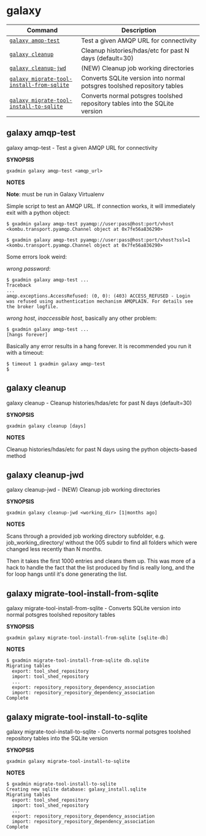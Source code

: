 # galaxy

Command | Description
------- | -----------
[`galaxy amqp-test`](#galaxy-amqp-test) | Test a given AMQP URL for connectivity
[`galaxy cleanup`](#galaxy-cleanup) | Cleanup histories/hdas/etc for past N days (default=30)
[`galaxy cleanup-jwd`](#galaxy-cleanup-jwd) | (NEW) Cleanup job working directories
[`galaxy migrate-tool-install-from-sqlite`](#galaxy-migrate-tool-install-from-sqlite) | Converts SQLite version into normal potsgres toolshed repository tables
[`galaxy migrate-tool-install-to-sqlite`](#galaxy-migrate-tool-install-to-sqlite) | Converts normal potsgres toolshed repository tables into the SQLite version

## galaxy amqp-test

galaxy amqp-test -  Test a given AMQP URL for connectivity

**SYNOPSIS**

    gxadmin galaxy amqp-test <amqp_url>

**NOTES**

**Note**: must be run in Galaxy Virtualenv

Simple script to test an AMQP URL. If connection works, it will
immediately exit with a python object:

    $ gxadmin galaxy amqp-test pyamqp://user:pass@host:port/vhost
    <kombu.transport.pyamqp.Channel object at 0x7fe56a836290>

    $ gxadmin galaxy amqp-test pyamqp://user:pass@host:port/vhost?ssl=1
    <kombu.transport.pyamqp.Channel object at 0x7fe56a836290>

Some errors look weird:

*wrong password*:

    $ gxadmin galaxy amqp-test ...
    Traceback
    ...
    amqp.exceptions.AccessRefused: (0, 0): (403) ACCESS_REFUSED - Login was refused using authentication mechanism AMQPLAIN. For details see the broker logfile.

*wrong host*, *inaccessible host*, basically any other problem:

    $ gxadmin galaxy amqp-test ...
    [hangs forever]

Basically any error results in a hang forever. It is recommended you run it with a timeout:

    $ timeout 1 gxadmin galaxy amqp-test
    $


## galaxy cleanup

galaxy cleanup -  Cleanup histories/hdas/etc for past N days (default=30)

**SYNOPSIS**

    gxadmin galaxy cleanup [days]

**NOTES**

Cleanup histories/hdas/etc for past N days using the python objects-based method


## galaxy cleanup-jwd

galaxy cleanup-jwd -  (NEW) Cleanup job working directories

**SYNOPSIS**

    gxadmin galaxy cleanup-jwd <working_dir> [1|months ago]

**NOTES**

Scans through a provided job working directory subfolder, e.g.
job_working_directory/ without the 005 subdir to find all folders which
were changed less recently than N months.

 Then it takes the first 1000 entries and cleans them up. This was more
of a hack to handle the fact that the list produced by find is really
long, and the for loop hangs until it's done generating the list.


## galaxy migrate-tool-install-from-sqlite

galaxy migrate-tool-install-from-sqlite -  Converts SQLite version into normal potsgres toolshed repository tables

**SYNOPSIS**

    gxadmin galaxy migrate-tool-install-from-sqlite [sqlite-db]

**NOTES**

    $ gxadmin migrate-tool-install-from-sqlite db.sqlite
    Migrating tables
      export: tool_shed_repository
      import: tool_shed_repository
      ...
      export: repository_repository_dependency_association
      import: repository_repository_dependency_association
    Complete


## galaxy migrate-tool-install-to-sqlite

galaxy migrate-tool-install-to-sqlite -  Converts normal potsgres toolshed repository tables into the SQLite version

**SYNOPSIS**

    gxadmin galaxy migrate-tool-install-to-sqlite

**NOTES**

    $ gxadmin migrate-tool-install-to-sqlite
    Creating new sqlite database: galaxy_install.sqlite
    Migrating tables
      export: tool_shed_repository
      import: tool_shed_repository
      ...
      export: repository_repository_dependency_association
      import: repository_repository_dependency_association
    Complete

